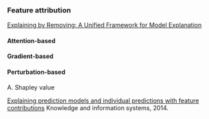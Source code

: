 
### Feature attribution

[Explaining by Removing: A Unified Framework for Model Explanation](https://arxiv.org/pdf/2011.14878.pdf)

#### Attention-based

#### Gradient-based

#### Perturbation-based 

A. Shapley value

[Explaining prediction models and individual predictions with feature contributions](https://link.springer.com/article/10.1007/s10115-013-0679-x) Knowledge and information systems, 2014.
